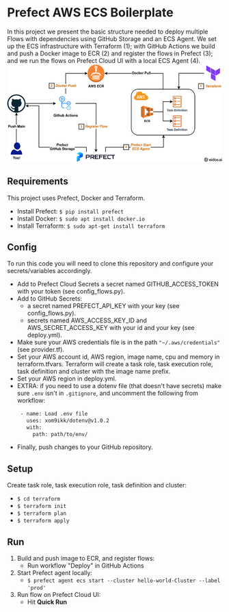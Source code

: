# Prefect AWS ECS Boilerplate #
In this project we present the basic structure needed to deploy multiple Flows with dependencies using GitHub Storage and an ECS Agent. We set up the ECS infrastructure with Terraform (1); with GitHub Actions we build and push a Docker image to ECR (2) and register the flows in Prefect (3); and we run the flows on Prefect Cloud UI with a local ECS Agent (4).
![boilerplate-diagram](assets/prefect_boilerplate_diagram.png)

## Requirements ##
This project uses Prefect, Docker and Terraform. 
- Install Prefect: `$ pip install prefect`
- Install Docker: `$ sudo apt install docker.io` 
- Install Terraform: `$ sudo apt-get install terraform`

## Config ##
To run this code you will need to clone this repository and configure your secrets/variables accordingly. 
- Add to Prefect Cloud Secrets a secret named GITHUB_ACCESS_TOKEN with your token (see config_flows.py).
- Add to GitHub Secrets:
    - a secret named PREFECT_API_KEY with your key (see config_flows.py).
    - secrets named AWS_ACCESS_KEY_ID and AWS_SECRET_ACCESS_KEY with your id and your key (see deploy.yml).
- Make sure your AWS credentials file is in the path `"~/.aws/credentials"` (see provider.tf).
- Set your AWS account id, AWS region, image name, cpu and memory in terraform.tfvars. Terraform will create a task role, task execution role, task definition and cluster with the image name prefix. 
- Set your AWS region in deploy.yml. 
- EXTRA: if you need to use a dotenv file (that doesn't have secrets) make sure `.env` isn't in `.gitignore`, and uncomment the following from workflow:
    ```
     - name: Load .env file 
       uses: xom9ikk/dotenv@v1.0.2 
       with: 
         path: path/to/env/ 
    ```
- Finally, push changes to your GitHub repository. 

## Setup ## 
Create task role, task execution role, task definition and cluster:
- `$ cd terraform` 
- `$ terraform init` 
- `$ terraform plan` 
- `$ terraform apply`

## Run ##
1. Build and push image to ECR, and register flows:
    - Run workflow "Deploy" in GitHub Actions 
2. Start Prefect agent locally: 
    - `$ prefect agent ecs start --cluster hello-world-Cluster --label 'prod'`
3. Run flow on Prefect Cloud UI:
    - Hit **Quick Run** 